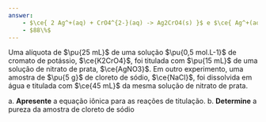 ```yaml
---
answer:
    - $\ce{ 2 Ag^+(aq) + CrO4^{2-}(aq) -> Ag2CrO4(s) }$ e $\ce{ Ag^+(aq) + Cl^-(aq) -> AgCl(s) }$
    - $88\%$
---
```


Uma alíquota de $\pu{25 mL}$ de uma solução $\pu{0,5 mol.L-1}$ de cromato de potássio, $\ce{K2CrO4}$, foi titulada com $\pu{15 mL}$ de uma solução de nitrato de prata, $\ce{AgNO3}$. Em outro experimento, uma amostra de $\pu{5 g}$ de cloreto de sódio, $\ce{NaCl}$, foi dissolvida em água e titulada com $\ce{45 mL}$ da mesma solução de nitrato de prata.

a. **Apresente** a equação iônica para as reações de titulação.
b. **Determine** a pureza da amostra de cloreto de sódio
